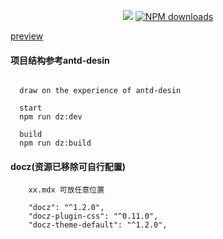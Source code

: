 

<div align="center">
	
[![](https://flat.badgen.net/npm/v/doso-ui?icon=npm)](https://www.npmjs.com/package/doso-ui) [![NPM downloads](http://img.shields.io/npm/dm/doso-ui.svg?style=flat-square)](https://www.npmjs.com/package/doso-ui)


</div>

[preview](http://www.jeeas.cn/)

#### 项目结构参考antd-desin
```
  
  draw on the experience of antd-desin

  start
  npm run dz:dev
  
  build
  npm run dz:build

```

#### docz(资源已移除可自行配置)

```
 	xx.mdx 可放任意位置
	
 	"docz": "^1.2.0",
    "docz-plugin-css": "^0.11.0",
    "docz-theme-default": "^1.2.0",

```